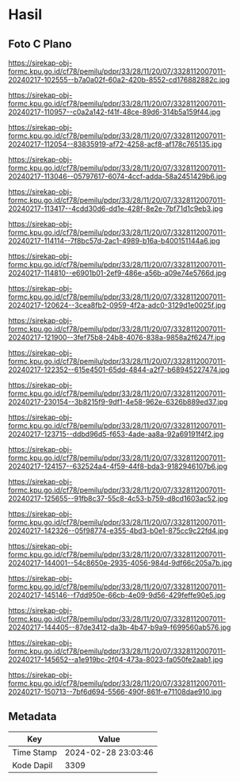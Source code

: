 # Hasil

## Foto C Plano

https://sirekap-obj-formc.kpu.go.id/cf78/pemilu/pdpr/33/28/11/20/07/3328112007011-20240217-102555--b7a0a02f-60a2-420b-8552-cd176882882c.jpg

https://sirekap-obj-formc.kpu.go.id/cf78/pemilu/pdpr/33/28/11/20/07/3328112007011-20240217-110957--c0a2a142-f41f-48ce-89d6-314b5a159f44.jpg

https://sirekap-obj-formc.kpu.go.id/cf78/pemilu/pdpr/33/28/11/20/07/3328112007011-20240217-112054--83835919-af72-4258-acf8-af178c765135.jpg

https://sirekap-obj-formc.kpu.go.id/cf78/pemilu/pdpr/33/28/11/20/07/3328112007011-20240217-113046--05797617-6074-4ccf-adda-58a2451429b6.jpg

https://sirekap-obj-formc.kpu.go.id/cf78/pemilu/pdpr/33/28/11/20/07/3328112007011-20240217-113417--4cdd30d6-dd1e-428f-8e2e-7bf71d1c9eb3.jpg

https://sirekap-obj-formc.kpu.go.id/cf78/pemilu/pdpr/33/28/11/20/07/3328112007011-20240217-114114--7f8bc57d-2ac1-4989-b16a-b400151144a6.jpg

https://sirekap-obj-formc.kpu.go.id/cf78/pemilu/pdpr/33/28/11/20/07/3328112007011-20240217-114810--e6901b01-2ef9-486e-a56b-a09e74e5766d.jpg

https://sirekap-obj-formc.kpu.go.id/cf78/pemilu/pdpr/33/28/11/20/07/3328112007011-20240217-120624--3cea8fb2-0959-4f2a-adc0-3129d1e0025f.jpg

https://sirekap-obj-formc.kpu.go.id/cf78/pemilu/pdpr/33/28/11/20/07/3328112007011-20240217-121900--3fef75b8-24b8-4076-838a-9858a2f6247f.jpg

https://sirekap-obj-formc.kpu.go.id/cf78/pemilu/pdpr/33/28/11/20/07/3328112007011-20240217-122352--615e4501-65dd-4844-a2f7-b68945227474.jpg

https://sirekap-obj-formc.kpu.go.id/cf78/pemilu/pdpr/33/28/11/20/07/3328112007011-20240217-230154--3b8215f9-9df1-4e58-962e-6326b889ed37.jpg

https://sirekap-obj-formc.kpu.go.id/cf78/pemilu/pdpr/33/28/11/20/07/3328112007011-20240217-123715--ddbd96d5-f653-4ade-aa8a-92a69191f4f2.jpg

https://sirekap-obj-formc.kpu.go.id/cf78/pemilu/pdpr/33/28/11/20/07/3328112007011-20240217-124157--632524a4-4f59-44f8-bda3-9182946107b6.jpg

https://sirekap-obj-formc.kpu.go.id/cf78/pemilu/pdpr/33/28/11/20/07/3328112007011-20240217-125655--91fb8c37-55c8-4c53-b759-d8cd1603ac52.jpg

https://sirekap-obj-formc.kpu.go.id/cf78/pemilu/pdpr/33/28/11/20/07/3328112007011-20240217-142326--05f98774-e355-4bd3-b0e1-875cc9c22fd4.jpg

https://sirekap-obj-formc.kpu.go.id/cf78/pemilu/pdpr/33/28/11/20/07/3328112007011-20240217-144001--54c8650e-2935-4056-984d-9df66c205a7b.jpg

https://sirekap-obj-formc.kpu.go.id/cf78/pemilu/pdpr/33/28/11/20/07/3328112007011-20240217-145146--f7dd950e-66cb-4e09-9d56-429feffe90e5.jpg

https://sirekap-obj-formc.kpu.go.id/cf78/pemilu/pdpr/33/28/11/20/07/3328112007011-20240217-144405--87de3412-da3b-4b47-b9a9-f699560ab576.jpg

https://sirekap-obj-formc.kpu.go.id/cf78/pemilu/pdpr/33/28/11/20/07/3328112007011-20240217-145652--a1e919bc-2f04-473a-8023-fa050fe2aab1.jpg

https://sirekap-obj-formc.kpu.go.id/cf78/pemilu/pdpr/33/28/11/20/07/3328112007011-20240217-150713--7bf6d694-5566-490f-861f-e71108dae910.jpg


## Metadata

| Key        | Value               |
| ---------- | ------------------- |
| Time Stamp | 2024-02-28 23:03:46 |
| Kode Dapil | 3309                |



